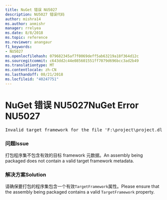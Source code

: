 ```yaml
---
title: NuGet 错误 NU5027
description: NU5027 错误代码
author: mishra14
ms.author: anmishr
manager: rrelyea
ms.date: 8/8/2018
ms.topic: reference
ms.reviewer: anangaur
f1_keywords:
- NU5027
ms.openlocfilehash: 079682345af7f0069deff5ab63219a18f364d12c
ms.sourcegitcommit: c643dd2c44e085601551ff7079d696bcc3ad2b49
ms.translationtype: MT
ms.contentlocale: zh-CN
ms.lasthandoff: 08/21/2018
ms.locfileid: "40247751"
---
```

# <a name="nuget-error-nu5027"></a><span data-ttu-id="0db05-103">NuGet 错误 NU5027</span><span class="sxs-lookup"><span data-stu-id="0db05-103">NuGet Error NU5027</span></span>
<pre>Invalid target framework for the file 'F:\project\project.dll'.</pre>

### <a name="issue"></a><span data-ttu-id="0db05-104">问题</span><span class="sxs-lookup"><span data-stu-id="0db05-104">Issue</span></span>

<span data-ttu-id="0db05-105">打包程序集不包含有效的目标 framework 元数据。</span><span class="sxs-lookup"><span data-stu-id="0db05-105">An assembly being packaged does not contain a valid target framework metadata.</span></span>


### <a name="solution"></a><span data-ttu-id="0db05-106">解决方案</span><span class="sxs-lookup"><span data-stu-id="0db05-106">Solution</span></span>

<span data-ttu-id="0db05-107">请确保要打包的程序集包含一个有效`TargetFramework`属性。</span><span class="sxs-lookup"><span data-stu-id="0db05-107">Please ensure that the assembly being packaged contains a valid `TargetFramework` property.</span></span>

